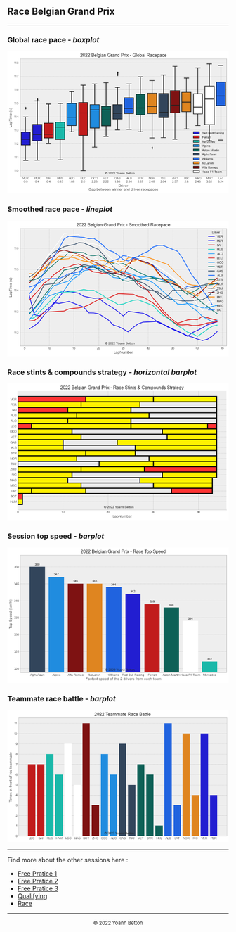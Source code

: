 ## Race Belgian Grand Prix

---

### Global race pace - *boxplot*

<img src="/output/2022-08-28_Belgian_Grand_Prix/global_racepace_white.png?raw=true"/>

### Smoothed race pace - *lineplot*

<img src="/output/2022-08-28_Belgian_Grand_Prix/smoothed_racepace_white.png?raw=true"/>

### Race stints & compounds strategy - *horizontal barplot*

<img src="/output/2022-08-28_Belgian_Grand_Prix/race_stints_compounds_stategy_white.png?raw=true"/>

### Session top speed - *barplot*

<img src="/output/2022-08-28_Belgian_Grand_Prix/topspeed_race_white.png?raw=true"/>

### Teammate race battle - *barplot*

<img src="/output/2022-08-28_Belgian_Grand_Prix/teammates_race_battle_white.png?raw=true"/>

--- 

Find more about the other sessions here :
  - [Free Pratice 1](/page/FP1/2022-08-28_Belgian_Grand_Prix)  
  - [Free Pratice 2](/page/FP2/2022-08-28_Belgian_Grand_Prix) 
  - [Free Pratice 3](/page/FP3/2022-08-28_Belgian_Grand_Prix)
  - [Qualifying](/page/Qualifying/2022-08-28_Belgian_Grand_Prix) 
  - [Race](/page/Race/2022-08-28_Belgian_Grand_Prix)

---

<div style="text-align: center">
  <p style="font-size:11px">&copy; 2022 Yoann Betton</p>
</div>

<!-- ---

<p style="font-size:11px">Page generated from <a href="https://github.com/yoannbtn/yoannbtn.github.io">github.com/yoannbtn</a>.</p> -->